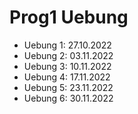 # Prog1 Uebung

- Uebung 1: 27.10.2022
- Uebung 2: 03.11.2022
- Uebung 3: 10.11.2022
- Uebung 4: 17.11.2022
- Uebung 5: 23.11.2022
- Uebung 6: 30.11.2022
